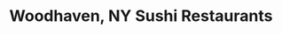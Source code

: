 ---
layout: city
title: Woodhaven, NY Sushi Restaurants
permalink: /new-york/woodhaven/
stateAbbr: NY
stateName: New York
cityName: Woodhaven
---
